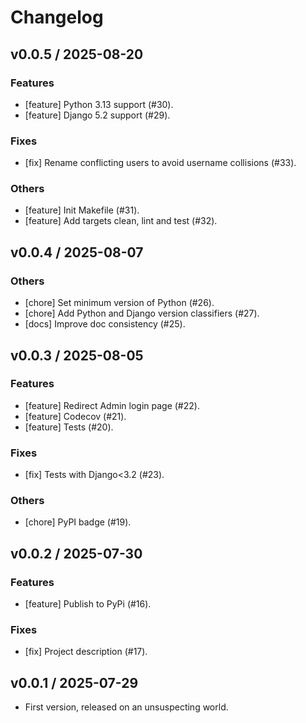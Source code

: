 # Changelog

## v0.0.5 / 2025-08-20

### Features

- [feature] Python 3.13 support (#30).
- [feature] Django 5.2 support (#29).

### Fixes

- [fix] Rename conflicting users to avoid username collisions (#33).

### Others

- [feature] Init Makefile (#31).
- [feature] Add targets clean, lint and test (#32).

## v0.0.4 / 2025-08-07

### Others

- [chore] Set minimum version of Python (#26).
- [chore] Add Python and Django version classifiers (#27).
- [docs] Improve doc consistency (#25).

## v0.0.3 / 2025-08-05

### Features

- [feature] Redirect Admin login page (#22).
- [feature] Codecov (#21).
- [feature] Tests (#20).

### Fixes

- [fix] Tests with Django<3.2 (#23).

### Others

- [chore] PyPI badge (#19).

## v0.0.2 / 2025-07-30

### Features

- [feature] Publish to PyPi (#16).

### Fixes

- [fix] Project description (#17).

## v0.0.1 / 2025-07-29

- First version, released on an unsuspecting world.
